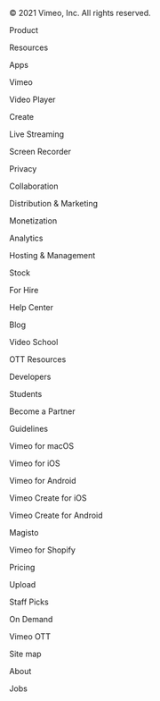
© 2021 Vimeo, Inc. All rights reserved.


Product


Resources


Apps


Vimeo


Video Player


Create


Live Streaming


Screen Recorder


Privacy


Collaboration


Distribution & Marketing


Monetization


Analytics


Hosting & Management


Stock


For Hire


Help Center


Blog


Video School


OTT Resources


Developers


Students


Become a Partner


Guidelines


Vimeo for macOS


Vimeo for iOS


Vimeo for Android


Vimeo Create for iOS


Vimeo Create for Android


Magisto


Vimeo for Shopify


Pricing


Upload


Staff Picks


On Demand


Vimeo OTT


Site map


About


Jobs

